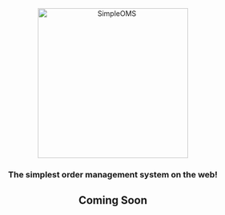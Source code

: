 <div align="center">
  
  
  <img src="https://user-images.githubusercontent.com/76186054/197654704-d5022d0a-fa5a-48ec-bc40-0f3a15e45087.png" width="300" alt="SimpleOMS">
  <h3>The simplest order management system on the web!</h3>
  
  <h2>Coming Soon</h2>
  
</div>

